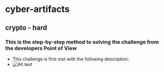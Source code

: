 # cyber-artifacts

## crypto - hard

### This is the step-by-step method to solving the challenge from the developers Point of View

* This challenge is first met with the following description:
* ![Alt text](https://github.com/JohnZabriskie/JerseyCTFIV-Writeups/assets/98345161/c253be32-56d2-4e23-8ff6-7701a59f339a "description")


